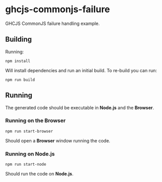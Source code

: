 # ghcjs-commonjs-failure
GHCJS CommonJS failure handling example.

## Building
Running:
```
npm install
```
Will install dependencies and run an initial build. To re-build you can run:
```
npm run build
```

## Running
The generated code should be executable in **Node.js** and the **Browser**.

### Running on the Browser
```
npm run start-browser
```

Should open a **Browser** window running the code.

### Running on Node.js
```
npm run start-node
```

Should run the code on **Node.js**.
